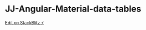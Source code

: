 # JJ-Angular-Material-data-tables

[Edit on StackBlitz ⚡️](https://stackblitz.com/edit/data-tables-tktgn4)